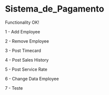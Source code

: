 # Sistema_de_Pagamento
Functionality OK!
  
  1 - Add Employee
  
  2 - Remove Employee
  
  3 - Post Timecard
  
  4 - Post Sales History
  
  5 - Post Service Rate
  
  6 - Change Data Employee

 7 - Teste
